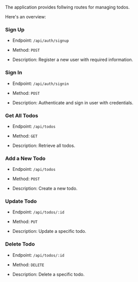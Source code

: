 The application provides follwing routes for managing todos.

Here's an overview:

### Sign Up

- Endpoint: `/api/auth/signup`

- Method: `POST`

- Description: Register a new user with required information.

### Sign In

- Endpoint: `/api/auth/signin`

- Method: `POST`

- Description: Authenticate and sign in user with credentials.

### Get All Todos

- Endpoint: `/api/todos`

- Method: `GET`

- Description: Retrieve all todos.

### Add a New Todo

- Endpoint: `/api/todos`

- Method: `POST`

- Description: Create a new todo.

### Update Todo

- Endpoint: `/api/todos/:id`

- Method: `PUT`

- Description: Update a specific todo.

### Delete Todo

- Endpoint: `/api/todos/:id`

- Method: `DELETE`

- Description: Delete a specific todo.
